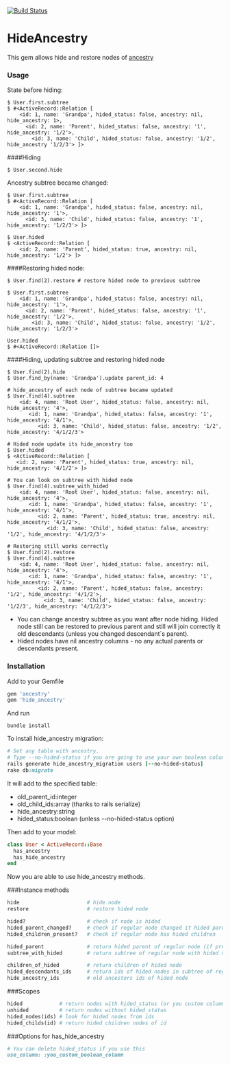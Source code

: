 [![Build Status](https://travis-ci.org/Dimkarodinz/hide_ancestry.svg?branch=master)](https://travis-ci.org/Dimkarodinz/hide_ancestry)
# HideAncestry
This gem allows hide and restore nodes of [ancestry](https://github.com/stefankroes/ancestry)

### Usage
State before hiding:
```
$ User.first.subtree
$ #<ActiveRecord::Relation [
    <id: 1, name: 'Grandpa', hided_status: false, ancestry: nil, hide_ancestry: 1>,
      <id: 2, name: 'Parent', hided_status: false, ancestry: '1', hide_ancestry: '1/2'>,
        <id: 3, name: 'Child', hided_status: false, ancestry: '1/2', hide_ancestry '1/2/3'> ]>
```

####Hiding
```
$ User.second.hide
```

Ancestry subtree became changed:
```
$ User.first.subtree
$ #<ActiveRecord::Relation [
    <id: 1, name: 'Grandpa', hided_status: false, ancestry: nil, hide_ancestry: '1'>,
      <id: 3, name: 'Child', hided_status: false, ancestry: '1', hide_ancestry: '1/2/3'> ]>

$ User.hided
$ <ActiveRecord::Relation [
    <id: 2, name: 'Parent', hided_status: true, ancestry: nil, hide_ancestry: '1/2'> ]>
```

####Restoring hided node:
```
$ User.find(2).restore # restore hided node to previous subtree

$ User.first.subtree
    <id: 1, name: 'Grandpa', hided_status: false, ancestry: nil, hide_ancestry: '1'>,
      <id: 2, name: 'Parent', hided_status: false, ancestry: '1', hide_ancestry: '1/2'>,
        <id: 3, name: 'Child', hided_status: false, ancestry: '1/2', hide_ancestry: '1/2/3'>

User.hided
$ #<ActiveRecord::Relation []>
```

####Hiding, updating subtree and restoring hided node
```
$ User.find(2).hide
$ User.find_by(name: 'Grandpa').update parent_id: 4

# hide_ancestry of each node of subtree became updated
$ User.find(4).subtree
    <id: 4, name: 'Root User', hided_status: false, ancestry: nil, hide_ancestry: '4'>,
       <id: 1, name: 'Grandpa', hided_status: false, ancestry: '1', hide_ancestry: '4/1'>,
          <id: 3, name: 'Child', hided_status: false, ancestry: '1/2', hide_ancestry: '4/1/2/3'>

# Hided node update its hide_ancestry too
$ User.hided
$ <ActiveRecord::Relation [
   <id: 2, name: 'Parent', hided_status: true, ancestry: nil, hide_ancestry: '4/1/2'> ]>

# You can look on subtree with hided node
$ User.find(4).subtree_with_hided
    <id: 4, name: 'Root User', hided_status: false, ancestry: nil, hide_ancestry: '4'>,
       <id: 1, name: 'Grandpa', hided_status: false, ancestry: '1', hide_ancestry: '4/1'>,
          <id: 2, name: 'Parent', hided_status: true, ancestry: nil, hide_ancestry: '4/1/2'>,
             <id: 3, name: 'Child', hided_status: false, ancestry: '1/2', hide_ancestry: '4/1/2/3'>

# Restoring still works correctly
$ User.find(2).restore
$ User.find(4).subtree
    <id: 4, name: 'Root User', hided_status: false, ancestry: nil, hide_ancestry: '4'>,
       <id: 1, name: 'Grandpa', hided_status: false, ancestry: '1', hide_ancestry: '4/1'>,
          <id: 2, name: 'Parent', hided_status: false, ancestry: '1/2', hide_ancestry: '4/1/2'>,
            <id: 3, name: 'Child', hided_status: false, ancestry: '1/2/3', hide_ancestry: '4/1/2/3'>
```

+ You can change ancestry subtree as you want after node hiding. Hided node still can be restored to previous parent and still will join correctly it old descendants (unless you changed descendant`s parent).
+ Hided nodes have nil ancestry columns - no any actual parents or descendants present. 

### Installation
Add to your Gemfile
``` ruby
gem 'ancestry'
gem 'hide_ancestry'
```
And run
```
bundle install
```
To install hide_ancestry migration:
```ruby
# Set any table with ancestry.
# Type --no-hided-status if you are going to use your own boolean column for hiding nodes
rails generate hide_ancestry_migration users [--no-hided-status]
rake db:migrate
```
It will add to the specified table:
+ old_parent_id:integer
+ old_child_ids:array  (thanks to rails serialize)
+ hide_ancestry:string
+ hided_status:boolean (unless --no-hided-status option)

Then add to your model:
```ruby
class User < ActiveRecord::Base
  has_ancestry
  has_hide_ancestry
end
```
Now you are able to use hide_ancestry methods.

###Instance methods
```ruby
hide                      # hide node
restore                   # restore hided node

hided?                    # check if node is hided
hided_parent_changed?     # check if regular node changed it hided parent
hided_children_present?   # check if regular node has hided children

hided_parent              # return hided parent of regular node (if present)
subtree_with_hided        # return subtree of regular node with hided nodes

children_of_hided         # return children of hided node
hided_descendants_ids     # return ids of hided nodes in subtree of regular node 
hide_ancestry_ids         # old ancestors ids of hided node

```

###Scopes
```ruby
hided            # return nodes with hided_status (or you custom column)
unhided          # return nodes without hided_status
hided_nodes(ids) # look for hided nodes from ids
hided_childs(id) # return hided children nodes of id

```

###Options for has_hide_ancestry
```ruby
# You can delete hided_status if you use this
use_column: :you_custom_boolean_column
```